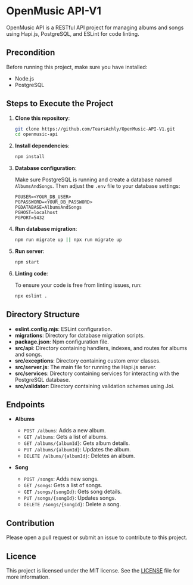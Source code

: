 # OpenMusic API-V1

OpenMusic API is a RESTful API project for managing albums and songs using Hapi.js, PostgreSQL, and ESLint for code linting. 


## Precondition

Before running this project, make sure you have installed:

- Node.js
- PostgreSQL

## Steps to Execute the Project

1. **Clone this repository**:

    ```sh
    git clone https://github.com/TearsAchly/OpenMusic-API-V1.git
    cd openmusic-api
    ```

2. **Install dependencies**:

    ```sh
    npm install
    ```

3. **Database configuration**:

    Make sure PostgreSQL is running and create a database named `AlbumsAndSongs`. Then adjust the `.env` file to your database settings:

    ```plaintext
    PGUSER=<YOUR_DB_USER>
    PGPASSWORD=<YOUR_DB_PASSWORD>
    PGDATABASE=AlbumsAndSongs
    PGHOST=localhost
    PGPORT=5432
    ```

4. **Run database migration**:

    ```sh
    npm run migrate up || npx run migrate up
    ```

5. **Run server**:

    ```sh
    npm start
    ```

6. **Linting code**:

    To ensure your code is free from linting issues, run:

    ```sh
    npx eslint .
    ```

## Directory Structure

- **eslint.config.mjs**: ESLint configuration.
- **migrations**: Directory for database migration scripts.
- **package.json**: Npm configuration file.
- **src/api**: Directory containing handlers, indexes, and routes for albums and songs.
- **src/exceptions**: Directory containing custom error classes.
- **src/server.js**: The main file for running the Hapi.js server.
- **src/services**: Directory containing services for interacting with the PostgreSQL database.
- **src/validator**: Directory containing validation schemes using Joi.

## Endpoints

- **Albums**
    - `POST /albums`: Adds a new album.
    - `GET /albums`: Gets a list of albums.
    - `GET /albums/{albumId}`: Gets album details.
    - `PUT /albums/{albumId}`: Updates the album.
    - `DELETE /albums/{albumId}`: Deletes an album.

- **Song**
    - `POST /songs`: Adds new songs.
    - `GET /songs`: Gets a list of songs.
    - `GET /songs/{songId}`: Gets song details.
    - `PUT /songs/{songId}`: Updates songs.
    - `DELETE /songs/{songId}`: Delete a song.

## Contribution

Please open a pull request or submit an issue to contribute to this project.

## Licence

This project is licensed under the MIT license. See the [LICENSE](LICENSE) file for more information.
```
